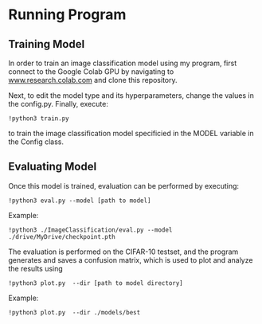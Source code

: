# Running Program
## Training Model

In order to train an image classification model using my program, first connect to the Google Colab GPU by 
navigating to www.research.colab.com and clone this repository.

Next, to edit the model type and its hyperparameters, change the values in the config.py. Finally, execute: 

```
!python3 train.py
```

to train the image classification model specificied in the MODEL variable in the Config class.

## Evaluating Model
Once this model is trained, evaluation can be performed by executing: 
``` 
!python3 eval.py --model [path to model]
``` 
Example:
```
!python3 ./ImageClassification/eval.py --model ./drive/MyDrive/checkpoint.pth
```
                 
The evaluation is performed on the CIFAR-10 testset, and the program generates and saves a 
confusion matrix, which is used to plot and analyze the results using 
```
!python3 plot.py  --dir [path to model directory]
``` 

Example:
```
!python3 plot.py  --dir ./models/best
``` 